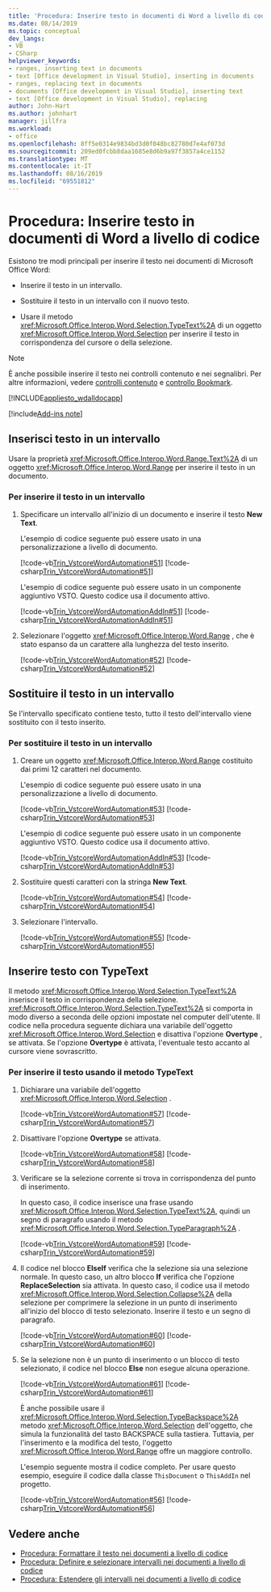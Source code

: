 ```yaml
---
title: 'Procedura: Inserire testo in documenti di Word a livello di codice'
ms.date: 08/14/2019
ms.topic: conceptual
dev_langs:
- VB
- CSharp
helpviewer_keywords:
- ranges, inserting text in documents
- text [Office development in Visual Studio], inserting in documents
- ranges, replacing text in documents
- documents [Office development in Visual Studio], inserting text
- text [Office development in Visual Studio], replacing
author: John-Hart
ms.author: johnhart
manager: jillfra
ms.workload:
- office
ms.openlocfilehash: 8ff5e0314e9834bd3d0f048bc82780d7e4af073d
ms.sourcegitcommit: 209ed0fcbb8daa1685e8d6b9a97f3857a4ce1152
ms.translationtype: MT
ms.contentlocale: it-IT
ms.lasthandoff: 08/16/2019
ms.locfileid: "69551812"
---
```

# <a name="how-to-programmatically-insert-text-into-word-documents"></a>Procedura: Inserire testo in documenti di Word a livello di codice
  Esistono tre modi principali per inserire il testo nei documenti di Microsoft Office Word:

- Inserire il testo in un intervallo.

- Sostituire il testo in un intervallo con il nuovo testo.

- Usare il metodo <xref:Microsoft.Office.Interop.Word.Selection.TypeText%2A> di un oggetto <xref:Microsoft.Office.Interop.Word.Selection> per inserire il testo in corrispondenza del cursore o della selezione.

> [!NOTE]
> È anche possibile inserire il testo nei controlli contenuto e nei segnalibri. Per altre informazioni, vedere [controlli contenuto](../vsto/content-controls.md) e [controllo Bookmark](../vsto/bookmark-control.md).

 [!INCLUDE[appliesto_wdalldocapp](../vsto/includes/appliesto-wdalldocapp-md.md)]

[!include[Add-ins note](includes/addinsnote.md)]

## <a name="insert-text-in-a-range"></a>Inserisci testo in un intervallo
 Usare la proprietà <xref:Microsoft.Office.Interop.Word.Range.Text%2A> di un oggetto <xref:Microsoft.Office.Interop.Word.Range> per inserire il testo in un documento.

### <a name="to-insert-text-in-a-range"></a>Per inserire il testo in un intervallo

1. Specificare un intervallo all'inizio di un documento e inserire il testo **New Text**.

     L'esempio di codice seguente può essere usato in una personalizzazione a livello di documento.

     [!code-vb[Trin_VstcoreWordAutomation#51](../vsto/codesnippet/VisualBasic/Trin_VstcoreWordAutomationVB/ThisDocument.vb#51)]
     [!code-csharp[Trin_VstcoreWordAutomation#51](../vsto/codesnippet/CSharp/Trin_VstcoreWordAutomationCS/ThisDocument.cs#51)]

     L'esempio di codice seguente può essere usato in un componente aggiuntivo VSTO. Questo codice usa il documento attivo.

     [!code-vb[Trin_VstcoreWordAutomationAddIn#51](../vsto/codesnippet/VisualBasic/Trin_VstcoreWordAutomationAddIn/ThisAddIn.vb#51)]
     [!code-csharp[Trin_VstcoreWordAutomationAddIn#51](../vsto/codesnippet/CSharp/Trin_VstcoreWordAutomationAddIn/ThisAddIn.cs#51)]

2. Selezionare l'oggetto <xref:Microsoft.Office.Interop.Word.Range> , che è stato espanso da un carattere alla lunghezza del testo inserito.

     [!code-vb[Trin_VstcoreWordAutomation#52](../vsto/codesnippet/VisualBasic/Trin_VstcoreWordAutomationVB/ThisDocument.vb#52)]
     [!code-csharp[Trin_VstcoreWordAutomation#52](../vsto/codesnippet/CSharp/Trin_VstcoreWordAutomationCS/ThisDocument.cs#52)]

## <a name="replace-text-in-a-range"></a>Sostituire il testo in un intervallo
 Se l'intervallo specificato contiene testo, tutto il testo dell'intervallo viene sostituito con il testo inserito.

### <a name="to-replace-text-in-a-range"></a>Per sostituire il testo in un intervallo

1. Creare un oggetto <xref:Microsoft.Office.Interop.Word.Range> costituito dai primi 12 caratteri nel documento.

     L'esempio di codice seguente può essere usato in una personalizzazione a livello di documento.

     [!code-vb[Trin_VstcoreWordAutomation#53](../vsto/codesnippet/VisualBasic/Trin_VstcoreWordAutomationVB/ThisDocument.vb#53)]
     [!code-csharp[Trin_VstcoreWordAutomation#53](../vsto/codesnippet/CSharp/Trin_VstcoreWordAutomationCS/ThisDocument.cs#53)]

     L'esempio di codice seguente può essere usato in un componente aggiuntivo VSTO. Questo codice usa il documento attivo.

     [!code-vb[Trin_VstcoreWordAutomationAddIn#53](../vsto/codesnippet/VisualBasic/Trin_VstcoreWordAutomationAddIn/ThisAddIn.vb#53)]
     [!code-csharp[Trin_VstcoreWordAutomationAddIn#53](../vsto/codesnippet/CSharp/Trin_VstcoreWordAutomationAddIn/ThisAddIn.cs#53)]

2. Sostituire questi caratteri con la stringa **New Text**.

     [!code-vb[Trin_VstcoreWordAutomation#54](../vsto/codesnippet/VisualBasic/Trin_VstcoreWordAutomationVB/ThisDocument.vb#54)]
     [!code-csharp[Trin_VstcoreWordAutomation#54](../vsto/codesnippet/CSharp/Trin_VstcoreWordAutomationCS/ThisDocument.cs#54)]

3. Selezionare l'intervallo.

     [!code-vb[Trin_VstcoreWordAutomation#55](../vsto/codesnippet/VisualBasic/Trin_VstcoreWordAutomationVB/ThisDocument.vb#55)]
     [!code-csharp[Trin_VstcoreWordAutomation#55](../vsto/codesnippet/CSharp/Trin_VstcoreWordAutomationCS/ThisDocument.cs#55)]

## <a name="insert-text-using-typetext"></a>Inserire testo con TypeText
 Il metodo <xref:Microsoft.Office.Interop.Word.Selection.TypeText%2A> inserisce il testo in corrispondenza della selezione. <xref:Microsoft.Office.Interop.Word.Selection.TypeText%2A> si comporta in modo diverso a seconda delle opzioni impostate nel computer dell'utente. Il codice nella procedura seguente dichiara una variabile dell'oggetto <xref:Microsoft.Office.Interop.Word.Selection> e disattiva l'opzione **Overtype** , se attivata. Se l'opzione **Overtype** è attivata, l'eventuale testo accanto al cursore viene sovrascritto.

### <a name="to-insert-text-using-the-typetext-method"></a>Per inserire il testo usando il metodo TypeText

1. Dichiarare una variabile dell'oggetto <xref:Microsoft.Office.Interop.Word.Selection> .

    [!code-vb[Trin_VstcoreWordAutomation#57](../vsto/codesnippet/VisualBasic/Trin_VstcoreWordAutomationVB/ThisDocument.vb#57)]
    [!code-csharp[Trin_VstcoreWordAutomation#57](../vsto/codesnippet/CSharp/Trin_VstcoreWordAutomationCS/ThisDocument.cs#57)]

2. Disattivare l'opzione **Overtype** se attivata.

    [!code-vb[Trin_VstcoreWordAutomation#58](../vsto/codesnippet/VisualBasic/Trin_VstcoreWordAutomationVB/ThisDocument.vb#58)]
    [!code-csharp[Trin_VstcoreWordAutomation#58](../vsto/codesnippet/CSharp/Trin_VstcoreWordAutomationCS/ThisDocument.cs#58)]

3. Verificare se la selezione corrente si trova in corrispondenza del punto di inserimento.

    In questo caso, il codice inserisce una frase usando <xref:Microsoft.Office.Interop.Word.Selection.TypeText%2A>, quindi un segno di paragrafo usando il metodo <xref:Microsoft.Office.Interop.Word.Selection.TypeParagraph%2A> .

    [!code-vb[Trin_VstcoreWordAutomation#59](../vsto/codesnippet/VisualBasic/Trin_VstcoreWordAutomationVB/ThisDocument.vb#59)]
    [!code-csharp[Trin_VstcoreWordAutomation#59](../vsto/codesnippet/CSharp/Trin_VstcoreWordAutomationCS/ThisDocument.cs#59)]

4. Il codice nel blocco **ElseIf** verifica che la selezione sia una selezione normale. In questo caso, un altro blocco **If** verifica che l'opzione **ReplaceSelection** sia attivata. In questo caso, il codice usa il metodo <xref:Microsoft.Office.Interop.Word.Selection.Collapse%2A> della selezione per comprimere la selezione in un punto di inserimento all'inizio del blocco di testo selezionato. Inserire il testo e un segno di paragrafo.

    [!code-vb[Trin_VstcoreWordAutomation#60](../vsto/codesnippet/VisualBasic/Trin_VstcoreWordAutomationVB/ThisDocument.vb#60)]
    [!code-csharp[Trin_VstcoreWordAutomation#60](../vsto/codesnippet/CSharp/Trin_VstcoreWordAutomationCS/ThisDocument.cs#60)]

5. Se la selezione non è un punto di inserimento o un blocco di testo selezionato, il codice nel blocco **Else** non esegue alcuna operazione.

    [!code-vb[Trin_VstcoreWordAutomation#61](../vsto/codesnippet/VisualBasic/Trin_VstcoreWordAutomationVB/ThisDocument.vb#61)]
    [!code-csharp[Trin_VstcoreWordAutomation#61](../vsto/codesnippet/CSharp/Trin_VstcoreWordAutomationCS/ThisDocument.cs#61)]

   È anche possibile usare il <xref:Microsoft.Office.Interop.Word.Selection.TypeBackspace%2A> metodo <xref:Microsoft.Office.Interop.Word.Selection> dell'oggetto, che simula la funzionalità del tasto BACKSPACE sulla tastiera. Tuttavia, per l'inserimento e la modifica del testo, l'oggetto <xref:Microsoft.Office.Interop.Word.Range> offre un maggiore controllo.

   L'esempio seguente mostra il codice completo. Per usare questo esempio, eseguire il codice dalla classe `ThisDocument` o `ThisAddIn` nel progetto.

   [!code-vb[Trin_VstcoreWordAutomation#56](../vsto/codesnippet/VisualBasic/Trin_VstcoreWordAutomationVB/ThisDocument.vb#56)]
   [!code-csharp[Trin_VstcoreWordAutomation#56](../vsto/codesnippet/CSharp/Trin_VstcoreWordAutomationCS/ThisDocument.cs#56)]

## <a name="see-also"></a>Vedere anche
- [Procedura: Formattare il testo nei documenti a livello di codice](../vsto/how-to-programmatically-format-text-in-documents.md)
- [Procedura: Definire e selezionare intervalli nei documenti a livello di codice](../vsto/how-to-programmatically-define-and-select-ranges-in-documents.md)
- [Procedura: Estendere gli intervalli nei documenti a livello di codice](../vsto/how-to-programmatically-extend-ranges-in-documents.md)
